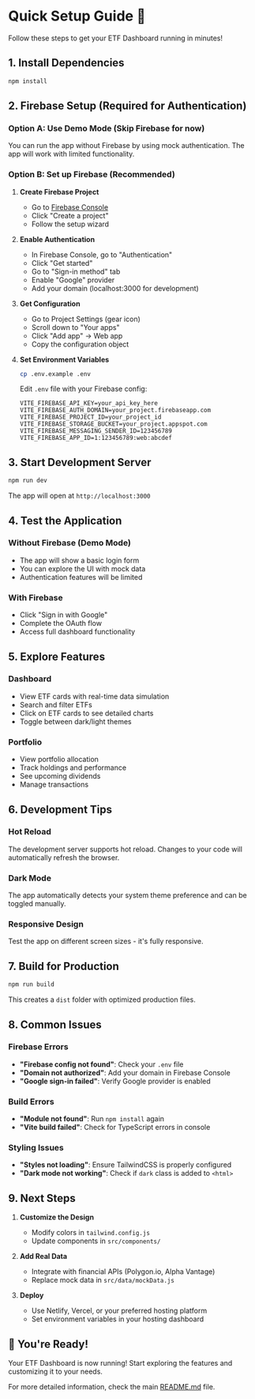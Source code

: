 # Quick Setup Guide 🚀

Follow these steps to get your ETF Dashboard running in minutes!

## 1. Install Dependencies

```bash
npm install
```

## 2. Firebase Setup (Required for Authentication)

### Option A: Use Demo Mode (Skip Firebase for now)
You can run the app without Firebase by using mock authentication. The app will work with limited functionality.

### Option B: Set up Firebase (Recommended)

1. **Create Firebase Project**
   - Go to [Firebase Console](https://console.firebase.google.com/)
   - Click "Create a project"
   - Follow the setup wizard

2. **Enable Authentication**
   - In Firebase Console, go to "Authentication"
   - Click "Get started"
   - Go to "Sign-in method" tab
   - Enable "Google" provider
   - Add your domain (localhost:3000 for development)

3. **Get Configuration**
   - Go to Project Settings (gear icon)
   - Scroll down to "Your apps"
   - Click "Add app" → Web app
   - Copy the configuration object

4. **Set Environment Variables**
   ```bash
   cp .env.example .env
   ```
   
   Edit `.env` file with your Firebase config:
   ```env
   VITE_FIREBASE_API_KEY=your_api_key_here
   VITE_FIREBASE_AUTH_DOMAIN=your_project.firebaseapp.com
   VITE_FIREBASE_PROJECT_ID=your_project_id
   VITE_FIREBASE_STORAGE_BUCKET=your_project.appspot.com
   VITE_FIREBASE_MESSAGING_SENDER_ID=123456789
   VITE_FIREBASE_APP_ID=1:123456789:web:abcdef
   ```

## 3. Start Development Server

```bash
npm run dev
```

The app will open at `http://localhost:3000`

## 4. Test the Application

### Without Firebase (Demo Mode)
- The app will show a basic login form
- You can explore the UI with mock data
- Authentication features will be limited

### With Firebase
- Click "Sign in with Google"
- Complete the OAuth flow
- Access full dashboard functionality

## 5. Explore Features

### Dashboard
- View ETF cards with real-time data simulation
- Search and filter ETFs
- Click on ETF cards to see detailed charts
- Toggle between dark/light themes

### Portfolio
- View portfolio allocation
- Track holdings and performance
- See upcoming dividends
- Manage transactions

## 6. Development Tips

### Hot Reload
The development server supports hot reload. Changes to your code will automatically refresh the browser.

### Dark Mode
The app automatically detects your system theme preference and can be toggled manually.

### Responsive Design
Test the app on different screen sizes - it's fully responsive.

## 7. Build for Production

```bash
npm run build
```

This creates a `dist` folder with optimized production files.

## 8. Common Issues

### Firebase Errors
- **"Firebase config not found"**: Check your `.env` file
- **"Domain not authorized"**: Add your domain in Firebase Console
- **"Google sign-in failed"**: Verify Google provider is enabled

### Build Errors
- **"Module not found"**: Run `npm install` again
- **"Vite build failed"**: Check for TypeScript errors in console

### Styling Issues
- **"Styles not loading"**: Ensure TailwindCSS is properly configured
- **"Dark mode not working"**: Check if `dark` class is added to `<html>`

## 9. Next Steps

1. **Customize the Design**
   - Modify colors in `tailwind.config.js`
   - Update components in `src/components/`

2. **Add Real Data**
   - Integrate with financial APIs (Polygon.io, Alpha Vantage)
   - Replace mock data in `src/data/mockData.js`

3. **Deploy**
   - Use Netlify, Vercel, or your preferred hosting platform
   - Set environment variables in your hosting dashboard

## 🎉 You're Ready!

Your ETF Dashboard is now running! Start exploring the features and customizing it to your needs.

For more detailed information, check the main [README.md](README.md) file.
